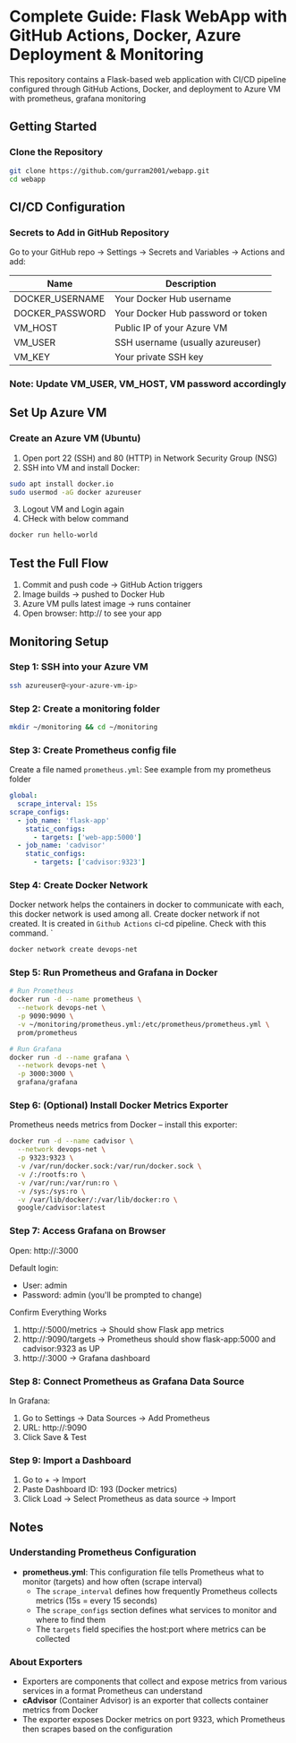 # Complete Guide: Flask WebApp with GitHub Actions, Docker, Azure Deployment & Monitoring

This repository contains a Flask-based web application with CI/CD pipeline configured through GitHub Actions, Docker, and deployment to Azure VM with prometheus, grafana monitoring

## Getting Started

### Clone the Repository
```bash
git clone https://github.com/gurram2001/webapp.git
cd webapp
```

## CI/CD Configuration

### Secrets to Add in GitHub Repository
Go to your GitHub repo → Settings → Secrets and Variables → Actions and add:

| Name | Description |
|------|-------------|
| DOCKER_USERNAME | Your Docker Hub username |
| DOCKER_PASSWORD | Your Docker Hub password or token |
| VM_HOST | Public IP of your Azure VM |
| VM_USER | SSH username (usually azureuser) |
| VM_KEY | Your private SSH key |
### Note: Update VM_USER, VM_HOST, VM password accordingly
## Set Up Azure VM

### Create an Azure VM (Ubuntu)
1. Open port 22 (SSH) and 80 (HTTP) in Network Security Group (NSG)
2. SSH into VM and install Docker:
```bash
sudo apt install docker.io
sudo usermod -aG docker azureuser
```
3. Logout VM and Login again
4. CHeck with below command
```bash
docker run hello-world
```

## Test the Full Flow
1. Commit and push code → GitHub Action triggers
2. Image builds → pushed to Docker Hub
3. Azure VM pulls latest image → runs container
4. Open browser: http://<Azure-VM-IP> to see your app

## Monitoring Setup

### Step 1: SSH into your Azure VM
```bash
ssh azureuser@<your-azure-vm-ip>
```

### Step 2: Create a monitoring folder
```bash
mkdir ~/monitoring && cd ~/monitoring
```

### Step 3: Create Prometheus config file
Create a file named `prometheus.yml`:
See example from my prometheus folder
```yaml
global:
  scrape_interval: 15s
scrape_configs:
  - job_name: 'flask-app'
    static_configs:
      - targets: ['web-app:5000']
  - job_name: 'cadvisor'
    static_configs:
      - targets: ['cadvisor:9323']
```
### Step 4: Create Docker Network
Docker network helps the containers in docker to communicate with each, this docker network is used among all.
Create docker network if not created. It is created in `Github Actions` ci-cd pipeline. Check with this command. `
```bash
docker network create devops-net
```
### Step 5: Run Prometheus and Grafana in Docker
```bash
# Run Prometheus
docker run -d --name prometheus \
  --network devops-net \
  -p 9090:9090 \
  -v ~/monitoring/prometheus.yml:/etc/prometheus/prometheus.yml \
  prom/prometheus

# Run Grafana
docker run -d --name grafana \
  --network devops-net \
  -p 3000:3000 \
  grafana/grafana
```

### Step 6: (Optional) Install Docker Metrics Exporter
Prometheus needs metrics from Docker – install this exporter:
```bash
docker run -d --name cadvisor \
  --network devops-net \
  -p 9323:9323 \
  -v /var/run/docker.sock:/var/run/docker.sock \
  -v /:/rootfs:ro \
  -v /var/run:/var/run:ro \
  -v /sys:/sys:ro \
  -v /var/lib/docker/:/var/lib/docker:ro \
  google/cadvisor:latest
```

### Step 7: Access Grafana on Browser
Open: http://<your-azure-vm-ip>:3000

Default login:
- User: admin
- Password: admin (you'll be prompted to change)

Confirm Everything Works
1. http://<vm-ip>:5000/metrics → Should show Flask app metrics
2. http://<vm-ip>:9090/targets → Prometheus should show flask-app:5000 and cadvisor:9323 as UP
3. http://<vm-ip>:3000 → Grafana dashboard

### Step 8: Connect Prometheus as Grafana Data Source
In Grafana:
1. Go to Settings → Data Sources → Add Prometheus
2. URL: http://<az-vm-ip>:9090
3. Click Save & Test

### Step 9: Import a Dashboard
1. Go to + → Import
2. Paste Dashboard ID: 193 (Docker metrics)
3. Click Load → Select Prometheus as data source → Import

## Notes

### Understanding Prometheus Configuration
- **prometheus.yml**: This configuration file tells Prometheus what to monitor (targets) and how often (scrape interval)
  - The `scrape_interval` defines how frequently Prometheus collects metrics (15s = every 15 seconds)
  - The `scrape_configs` section defines what services to monitor and where to find them
  - The `targets` field specifies the host:port where metrics can be collected

### About Exporters
- Exporters are components that collect and expose metrics from various services in a format Prometheus can understand
- **cAdvisor** (Container Advisor) is an exporter that collects container metrics from Docker
- The exporter exposes Docker metrics on port 9323, which Prometheus then scrapes based on the configuration


